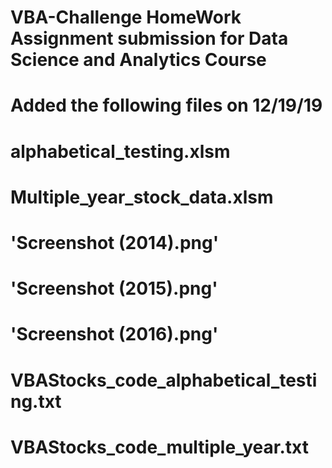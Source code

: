# VBA-Challenge HomeWork Assignment submission for Data Science and Analytics Course
# Added the following files on 12/19/19
#
# alphabetical_testing.xlsm
# Multiple_year_stock_data.xlsm
# 'Screenshot (2014).png'
# 'Screenshot (2015).png'
# 'Screenshot (2016).png'
# VBAStocks_code_alphabetical_testing.txt
# VBAStocks_code_multiple_year.txt
